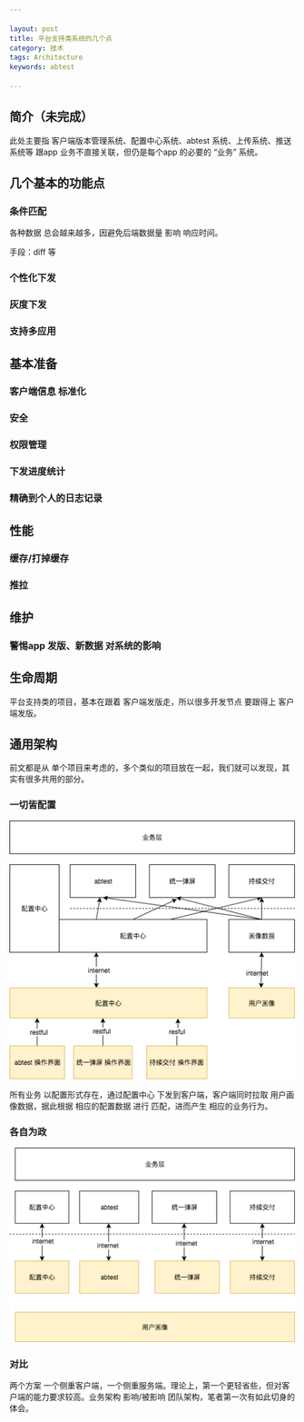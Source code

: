 ```yaml
---

layout: post
title: 平台支持类系统的几个点
category: 技术
tags: Architecture
keywords: abtest

---
```


## 简介（未完成）

此处主要指 客户端版本管理系统、配置中心系统、abtest 系统、上传系统、推送系统等 跟app 业务不直接关联，但仍是每个app 的必要的 “业务” 系统。


## 几个基本的功能点

### 条件匹配

各种数据 总会越来越多，因避免后端数据量 影响 响应时间。

手段：diff  等

### 个性化下发

### 灰度下发

### 支持多应用

## 基本准备

### 客户端信息 标准化

### 安全

### 权限管理

### 下发进度统计

### 精确到个人的日志记录

## 性能

### 缓存/打掉缓存

### 推拉

## 维护

### 警惕app 发版、新数据 对系统的影响

## 生命周期

平台支持类的项目，基本在跟着 客户端发版走，所以很多开发节点 要跟得上 客户端发版。

## 通用架构

前文都是从 单个项目来考虑的，多个类似的项目放在一起，我们就可以发现，其实有很多共用的部分。


### 一切皆配置

![](/public/upload/architecture/client_support_client_1.png)

所有业务 以配置形式存在，通过配置中心 下发到客户端，客户端同时拉取 用户画像数据，据此根据 相应的配置数据 进行 匹配，进而产生 相应的业务行为。

### 各自为政

![](/public/upload/architecture/client_support_client_2.png)

### 对比

两个方案 一个侧重客户端，一个侧重服务端。理论上，第一个更轻省些，但对客户端的能力要求较高。业务架构 影响/被影响 团队架构，笔者第一次有如此切身的体会。  
